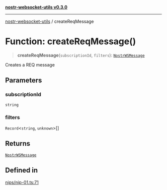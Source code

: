 [**nostr-websocket-utils v0.3.0**](../README.md)

***

[nostr-websocket-utils](../globals.md) / createReqMessage

# Function: createReqMessage()

> **createReqMessage**(`subscriptionId`, `filters`): [`NostrWSMessage`](../interfaces/NostrWSMessage.md)

Creates a REQ message

## Parameters

### subscriptionId

`string`

### filters

`Record`\<`string`, `unknown`\>[]

## Returns

[`NostrWSMessage`](../interfaces/NostrWSMessage.md)

## Defined in

[nips/nip-01.ts:71](https://github.com/HumanjavaEnterprises/nostr-websocket-utils/blob/main/src/nips/nip-01.ts#L71)
